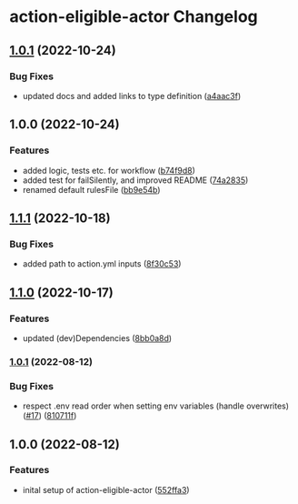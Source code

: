 # action-eligible-actor Changelog

## [1.0.1](https://github.com/natterstefan/action-eligible-actor/compare/v1.0.0...v1.0.1) (2022-10-24)

### Bug Fixes

- updated docs and added links to type definition ([a4aac3f](https://github.com/natterstefan/action-eligible-actor/commit/a4aac3fd9604d198eedc6e6049755379d7bfe5c4))

## 1.0.0 (2022-10-24)

### Features

- added logic, tests etc. for workflow ([b74f9d8](https://github.com/natterstefan/action-eligible-actor/commit/b74f9d8d359baec93c58fc4d8c63b06b1a4ab251))
- added test for failSilently, and improved README ([74a2835](https://github.com/natterstefan/action-eligible-actor/commit/74a2835a55e37fc40a8923199e7d7771fc753c0a))
- renamed default rulesFile ([bb9e54b](https://github.com/natterstefan/action-eligible-actor/commit/bb9e54b9bc06ebb61434776b9a5013760a3f8a79))

## [1.1.1](https://github.com/natterstefan/action-eligible-actor/compare/v1.1.0...v1.1.1) (2022-10-18)

### Bug Fixes

- added path to action.yml inputs ([8f30c53](https://github.com/natterstefan/action-eligible-actor/commit/8f30c53c29983ea0a808fe16a32c7b451ca429d7))

## [1.1.0](https://github.com/natterstefan/action-eligible-actor/compare/v1.0.1...v1.1.0) (2022-10-17)

### Features

- updated (dev)Dependencies ([8bb0a8d](https://github.com/natterstefan/action-eligible-actor/commit/8bb0a8de7b6d02985e4e23d0ffeeffab95d4b936))

### [1.0.1](https://github.com/natterstefan/action-eligible-actor/compare/v1.0.0...v1.0.1) (2022-08-12)

### Bug Fixes

- respect .env read order when setting env variables (handle overwrites) ([#17](https://github.com/natterstefan/action-eligible-actor/issues/17)) ([810711f](https://github.com/natterstefan/action-eligible-actor/commit/810711fbb22931ebc8a412e64c75f4407f6e297a))

## 1.0.0 (2022-08-12)

### Features

- inital setup of action-eligible-actor ([552ffa3](https://github.com/natterstefan/action-eligible-actor/commit/552ffa37ff1b9ef8986f8697275f83ce195f8882))
